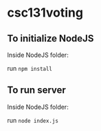 # csc131voting
## To initialize NodeJS
Inside NodeJS folder:

run `npm install`
## To run server
Inside NodeJS folder:

run `node index.js`